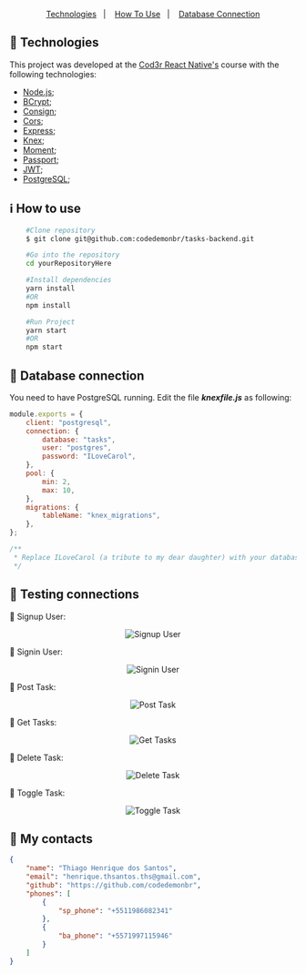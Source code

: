 <p align="center">
  <a href="#rocket-technologies">Technologies</a>&nbsp;&nbsp;&nbsp;|&nbsp;&nbsp;&nbsp;
  <a href="#information_source-how-to-use">How To Use</a>&nbsp;&nbsp;&nbsp;|&nbsp;&nbsp;&nbsp;
  <a href="#minidisc-database-connection">Database Connection</a>
</p>

## :rocket: Technologies

This project was developed at the [Cod3r React Native's](https://www.cod3r.com.br/courses/reactnative?ref=5b9a95) course with the following technologies:

-   [Node.js](https://nodejs.org/en/);
-   [BCrypt](https://www.npmjs.com/package/bcrypt);
-   [Consign](https://www.npmjs.com/package/consign);
-   [Cors](https://www.npmjs.com/package/cors);
-   [Express](https://expressjs.com/);
-   [Knex](https://knexjs.org/);
-   [Moment](https://momentjs.com/);
-   [Passport](http://www.passportjs.org/);
-   [JWT](https://jwt.io/);
-   [PostgreSQL](https://www.postgresql.org/);

## :information_source: How to use

```bash
    #Clone repository
    $ git clone git@github.com:codedemonbr/tasks-backend.git

    #Go into the repository
    cd yourRepositoryHere

    #Install dependencies
    yarn install
    #OR
    npm install

    #Run Project
    yarn start
    #OR
    npm start

```

## :minidisc: Database connection

You need to have PostgreSQL running. Edit the file **_knexfile.js_** as following:

```javascript
module.exports = {
    client: "postgresql",
    connection: {
        database: "tasks",
        user: "postgres",
        password: "ILoveCarol",
    },
    pool: {
        min: 2,
        max: 10,
    },
    migrations: {
        tableName: "knex_migrations",
    },
};

/**
 * Replace ILoveCarol (a tribute to my dear daughter) with your database *password.
 */
```

## :link: Testing connections

:link: Signup User:

<p align="center">
  <img alt="Signup User" src="https://res.cloudinary.com/codedemonbr/image/upload/v1620230902/signupUser_nrhbqs.gif">
</p>

:link: Signin User:

<p align="center">
  <img alt="Signin User" src="https://res.cloudinary.com/codedemonbr/image/upload/v1620231016/signinUser_bq7xdk.gif">
</p>

:link: Post Task:

<p align="center">
  <img alt="Post Task" src="https://res.cloudinary.com/codedemonbr/image/upload/v1620231199/postTask_krbxwm.gif">
</p>

:link: Get Tasks:

<p align="center">
  <img alt="Get Tasks" src="https://res.cloudinary.com/codedemonbr/image/upload/v1620231206/getTasks_khoc8k.gif">
</p>

:link: Delete Task:

<p align="center">
  <img alt="Delete Task" src="https://res.cloudinary.com/codedemonbr/image/upload/v1620231218/deleteTask_a7ssx6.gif">
</p>

:link: Toggle Task:

<p align="center">
  <img alt="Toggle Task" src="https://res.cloudinary.com/codedemonbr/image/upload/v1620231228/toggleTask_ink4zs.gif">
</p>

## :card_index: My contacts

```json
{
    "name": "Thiago Henrique dos Santos",
    "email": "henrique.thsantos.ths@gmail.com",
    "github": "https://github.com/codedemonbr",
    "phones": [
        {
            "sp_phone": "+5511986082341"
        },
        {
            "ba_phone": "+5571997115946"
        }
    ]
}
```

